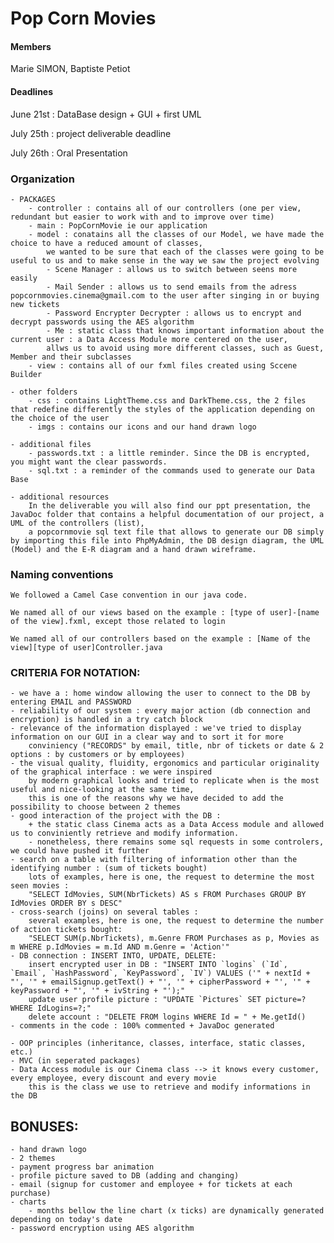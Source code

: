 # Pop Corn Movies

#### Members
Marie SIMON,
Baptiste Petiot

#### Deadlines
June 21st : DataBase design + GUI + first UML

July 25th : project deliverable deadline

July 26th : Oral Presentation

### Organization
    - PACKAGES
        - controller : contains all of our controllers (one per view, redundant but easier to work with and to improve over time)
        - main : PopCornMovie ie our application
        - model : conatains all the classes of our Model, we have made the choice to have a reduced amount of classes,
            we wanted to be sure that each of the classes were going to be useful to us and to make sense in the way we saw the project evolving
            - Scene Manager : allows us to switch between seens more easily
            - Mail Sender : allows us to send emails from the adress popcornmovies.cinema@gmail.com to the user after singing in or buying new tickets
            - Password Encrypter Decrypter : allows us to encrypt and decrypt passwords using the AES algorithm
            - Me : static class that knows important information about the current user : a Data Access Module more centered on the user,
            allws us to avoid using more different classes, such as Guest, Member and their subclasses
        - view : contains all of our fxml files created using Sccene Builder

    - other folders
        - css : contains LightTheme.css and DarkTheme.css, the 2 files that redefine differently the styles of the application depending on the choice of the user
        - imgs : contains our icons and our hand drawn logo

    - additional files
        - passwords.txt : a little reminder. Since the DB is encrypted, you might want the clear passwords.
        - sql.txt : a reminder of the commands used to generate our Data Base

    - additional resources
        In the deliverable you will also find our ppt presentation, the JavaDoc folder that contains a helpful documentation of our project, a UML of the controllers (list), 
        a popcornmovie sql text file that allows to generate our DB simply by importing this file into PhpMyAdmin, the DB design diagram, the UML (Model) and the E-R diagram and a hand drawn wireframe.

### Naming conventions
    We followed a Camel Case convention in our java code.
    
    We named all of our views based on the example : [type of user]-[name of the view].fxml, except those related to login
    
    We named all of our controllers based on the example : [Name of the view][type of user]Controller.java
    
### CRITERIA FOR NOTATION:
    - we have a : home window allowing the user to connect to the DB by entering EMAIL and PASSWORD
    - reliability of our system : every major action (db connection and encryption) is handled in a try catch block
    - relevance of the information displayed : we've tried to display information on our GUI in a clear way and to sort it for more
        conviniency ("RECORDS" by email, title, nbr of tickets or date & 2 options : by customers or by employees)
    - the visual quality, fluidity, ergonomics and particular originality of the graphical interface : we were inspired 
        by modern graphical looks and tried to replicate when is the most useful and nice-looking at the same time,
        this is one of the reasons why we have decided to add the possibility to choose between 2 themes
    - good interaction of the project with the DB : 
        + the static class Cinema acts as a Data Access module and allowed us to conviniently retrieve and modify information.
        - nonetheless, there remains some sql requests in some controlers, we could have pushed it further
    - search on a table with filtering of information other than the identifying number : (sum of tickets bought)
        lots of examples, here is one, the request to determine the most seen movies :
        "SELECT IdMovies, SUM(NbrTickets) AS s FROM Purchases GROUP BY IdMovies ORDER BY s DESC"
    - cross-search (joins) on several tables : 
        several examples, here is one, the request to determine the number of action tickets bought:
        "SELECT SUM(p.NbrTickets), m.Genre FROM Purchases as p, Movies as m WHERE p.IdMovies = m.Id AND m.Genre = 'Action'"
    - DB connection : INSERT INTO, UPDATE, DELETE:
        insert encrypted user in DB : "INSERT INTO `logins` (`Id`, `Email`, `HashPassword`, `KeyPassword`, `IV`) VALUES ('" + nextId + "', '" + emailSignup.getText() + "', '" + cipherPassword + "', '" + keyPassword + "', '" + ivString + "');"
        update user profile picture : "UPDATE `Pictures` SET picture=? WHERE IdLogins=?;"
        delete account : "DELETE FROM logins WHERE Id = " + Me.getId()
    - comments in the code : 100% commented + JavaDoc generated

    - OOP principles (inheritance, classes, interface, static classes, etc.)
    - MVC (in seperated packages)
    - Data Access module is our Cinema class --> it knows every customer, every employee, every discount and every movie
        this is the class we use to retrieve and modify informations in the DB

## BONUSES:
    - hand drawn logo
    - 2 themes
    - payment progress bar animation
    - profile picture saved to DB (adding and changing)
    - email (signup for customer and employee + for tickets at each purchase)
    - charts
        - months bellow the line chart (x ticks) are dynamically generated depending on today's date
    - password encryption using AES algorithm
    
    
